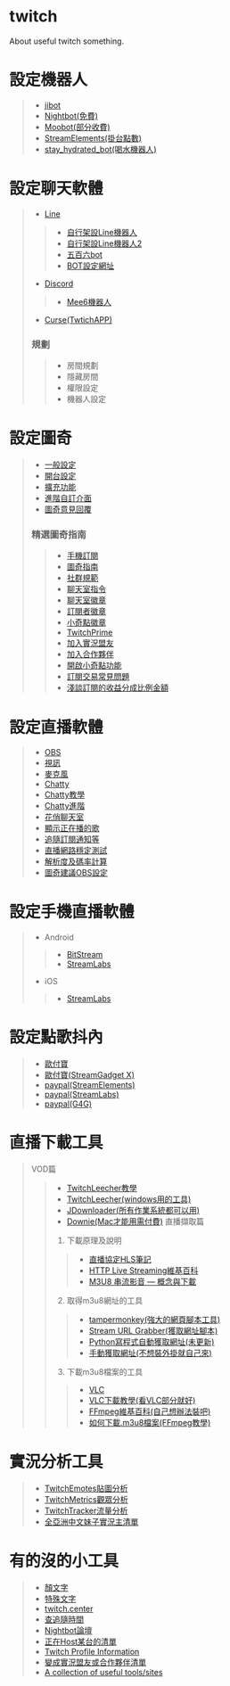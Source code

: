 # twitch
About useful twitch something.

# 設定機器人
> + [jibot](http://jibot-web.appspot.com)
> + [Nightbot(免費)](http://beta.nightbot.tv)
> + [Moobot(部分收費)](http://twitch.moobot.tv)
> + [StreamElements(掛台點數)](http://streamelements.com)
> + [stay_hydrated_bot(喝水機器人)](stay_hydrated_bot)
# 設定聊天軟體
> + [Line](https://line.me)
>> + [自行架設Line機器人](https://ithelp.ithome.com.tw/users/20107309/ironman/1253)
>> + [自行架設Line機器人2](https://www.oxxostudio.tw/articles/201804/line-bot-apps-script.html)
>> + [五百六bot](line://ti/p/@xyd1256i)
>> + [BOT設定網址](https://admin-official.line.me)
> + [Discord](http://discordapp.com)
>> + [Mee6機器人](https://mee6.xyz)
> + [Curse(TwtichAPP)](https://app.twitch.tv/download)
> ### 規劃
>> + 房間規劃
>> + 隱藏房間
>> + 權限設定
>> + 機器人設定
# 設定圖奇
> + [一般設定](https://www.twitch.tv/settings/profile)
> + [開台設定](https://www.twitch.tv/broadcast/dashboard/settings)
> + [擴充功能](https://www.twitch.tv/broadcast/dashboard/extensions)
> + [進階自訂介面](https://forum.gamer.com.tw/C.php?bsn=60592&snA=2176)
> + [圖奇意見回覆](https://help.twitch.tv/customer/portal/emails/new)
> ### 精選圖奇指南
> > + [手機訂閱](https://help.twitch.tv/customer/zh_tw/portal/articles/2812403-訂閱方式#SubThurSubs)
> > + [圖奇指南](https://help.twitch.tv/customer/zh_tw/portal/articles)
> > + [社群規範](https://help.twitch.tv/customer/zh_tw/portal/articles/983016-社群規範)
> > + [聊天室指令](https://help.twitch.tv/customer/en/portal/articles/659095-chat-moderation-commands)
> > + [聊天室徽章](https://help.twitch.tv/customer/zh_tw/portal/articles/659115-twitch-聊天徽章指南)
> > + [訂閱者徽章](https://help.twitch.tv/customer/zh_tw/portal/articles/2579670-訂閱者徽章指南)
> > + [小奇點徽章](https://help.twitch.tv/customer/zh_tw/portal/articles/2755443-合作夥伴-cheer-表情符號指南)
> > + [TwitchPrime](https://help.twitch.tv/customer/zh_tw/portal/articles/2572060-twitch-prime-指南)
> > + [加入實況盟友](https://help.twitch.tv/customer/zh_tw/portal/articles/2785927-加入實況盟友方案)
> > + [加入合作夥伴](https://help.twitch.tv/customer/zh_tw/portal/articles/735127-合作夥伴方案的申請秘訣)
> > + [開啟小奇點功能](https://help.twitch.tv/customer/zh_tw/portal/articles/2449458-使用小奇點-cheering-指南)
> > + [訂閱交易常見問題](https://help.twitch.tv/customer/zh_tw/portal/articles/2341636-交易客服常見問題)
> > + [淺談訂閱的收益分成比例金額](http://luckyyen.tk/twitch-streamer-subscription-revenues-share.html)
# 設定直播軟體
> + [OBS](http://obsproject.com)
> + [視訊](https://www.logitechg.com/zh-tw/gaming-headsets)
> + [麥克風](https://bluemic.com.tw/yeti/)
> + [Chatty](http://chatty.github.io)
> + [Chatty教學](https://www.ptt.cc/bbs/Live/M.1447389863.A.525.html)
> + [Chatty進階](https://www.ptt.cc/bbs/Live/M.1447389952.A.46D.html)
> + [花俏聊天室](https://live.sk-knower.com/skchat)
> + [顯示正在播的歌](https://medium.com/@pcdoyle/how-to-show-spotify-music-in-obs-studio-7fa7318297b6)
> + [追隨訂閱通知等](http://streamlabs.com)
> + [直播網路穩定測試](https://inspector.twitch.tv/)
> + [解析度及碼率計算](http://www.obsapp.net/estimator/)
> + [圖奇建議OBS設定](https://stream.twitch.tv)
# 設定手機直播軟體
> + Android
> > + [BitStream](https://play.google.com/store/apps/details?id=ro.numedecod.cast&hl=zh_TW)
> > + [StreamLabs](https://play.google.com/store/apps/details?id=com.streamlabs&hl=zh_TW)
> + iOS
> > + [StreamLabs](https://itunes.apple.com/tw/app/streamlabs-livestreaming/id1294578643)
# 設定點歌抖內
> + [歐付寶](https://www.opay.tw)
> + [歐付寶(StreamGadget X)](https://www.facebook.com/StreamGadgetX/)
> + [paypal(StreamElements)](http://streamelements.com)
> + [paypal(StreamLabs)](http://streamlabs.com)
> + [paypal(G4G)](https://www.gamingforgood.net)
# 直播下載工具
> VOD篇
> > + [TwitchLeecher教學](https://forum.gamer.com.tw/C.php?bsn=60592&snA=5403)
> > + [TwitchLeecher(windows用的工具)](https://github.com/Franiac/TwitchLeecher/releases)
> > + [JDownloader(所有作業系統都可以用)](http://jdownloader.org)
> > + [Downie(Mac才能用需付費)](https://software.charliemonroe.net/downie.php)
> 直播擷取篇
> > 1. 下載原理及說明
> > > + [直播協定HLS筆記](https://blog.techbridge.cc/2016/12/03/livestreamming-hls-note/)
> > > + [HTTP Live Streaming維基百科](https://zh.wikipedia.org/wiki/HTTP_Live_Streaming)
> > > + [M3U8 串流影音 — 概念與下載](https://notfalse.net/63/m3u8-intro)
> > 2. 取得m3u8網址的工具
> > > + [tampermonkey(強大的網頁腳本工具)](https://tampermonkey.net)
> > > + [Stream URL Grabber(獲取網址腳本)](https://greasyfork.org/en/scripts/8114-stream-url-grabber)
> > > + [Python寫程式自動獲取網址(未更新)](https://www.johannesbader.ch/2014/01/find-video-url-of-twitch-tv-live-streams-or-past-broadcasts/)
> > > + [手動獲取網址(不想裝外掛就自己來)](https://notfalse.net/63/m3u8-intro)
> > 3. 下載m3u8檔案的工具
> > > + [VLC](https://www.videolan.org/vlc/index.zh-TW.html)
> > > + [VLC下載教學(看VLC部分就好)](https://forum.gamer.com.tw/Co.php?bsn=60076&sn=43816123)
> > > + [FFmpeg維基百科(自己想辦法裝吧)](https://zh.wikipedia.org/wiki/FFmpeg)
> > > + [如何下載.m3u8檔案(FFmpeg教學)](https://forum.gamer.com.tw/Co.php?bsn=60076&sn=43515032)
# 實況分析工具
> + [TwitchEmotes貼圖分析](https://twitchemotes.com)
> + [TwitchMetrics觀眾分析](https://www.twitchmetrics.net)
> + [TwitchTracker流量分析](https://twitchtracker.com)
> + [全亞洲中文妹子實況主清單](http://tutou.tw/girls)
# 有的沒的小工具
> + [顏文字](http://facemood.grtimed.com)
> + [特殊文字](http://copychar.cc/)
> + [twitch.center](http://twitch.center)
> + [查追隨時間](http://twitch.center/follow)
> + [Nightbot論壇](https://community.nightdev.com/t/how-to-change-uptimeat-timezone/17646)
> + [正在Host某台的清單](http://twitch.center/hostcheck)
> + [Twitch Profile Information](http://bashtech.net/twitch/profile.php)
> + [變成實況盟友或合作夥伴清單](https://twitch-tools.rootonline.de/user_broadcaster_type_changelogs.php)
> + [A collection of useful tools/sites](https://www.reddit.com/r/Twitch/comments/2vsbxk/a_collection_of_useful_toolssites/)

